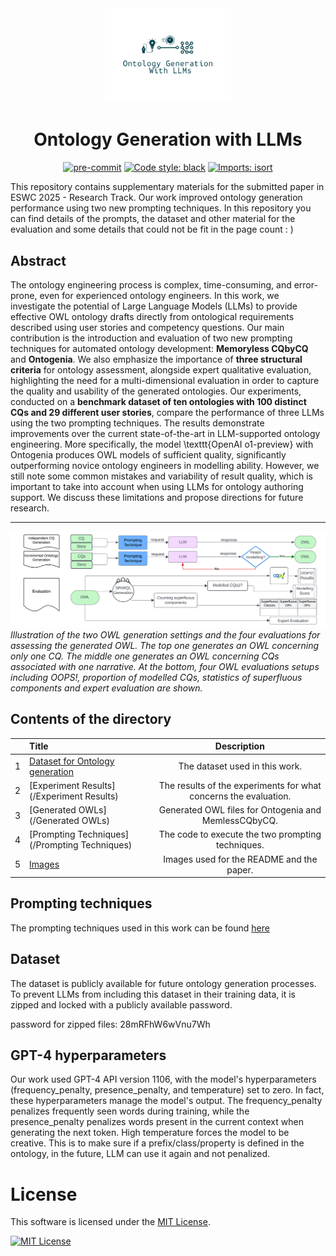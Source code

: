 <div align="center">
 <img src="Images/ontology-generation-with-llms-high-resolution-logo.png" style="width: 40%; height: auto;"/>
 <H1>Ontology Generation with LLMs</H1>

[![pre-commit](https://img.shields.io/badge/pre--commit-enabled-brightgreen?logo=pre-commit)](https://github.com/pre-commit/pre-commit)
[![Code style: black](https://img.shields.io/badge/code%20style-black-000000.svg)](https://github.com/psf/black)
[![Imports: isort](https://img.shields.io/badge/%20imports-isort-%231674b1?style=flat&labelColor=ef8336)](https://pycqa.github.io/isort/)

</div>


This repository contains supplementary materials for the submitted paper in ESWC 2025 - Research Track. Our work improved ontology generation performance using two new prompting techniques. In this repository you can find details of the prompts, the dataset and other material for the evaluation and some details that could not be fit in the page count : )


## Abstract

The ontology engineering process is complex, time-consuming, and error-prone, even for experienced ontology engineers. In this work, we investigate the potential of Large Language Models (LLMs) to provide effective OWL ontology drafts directly from ontological requirements described using user stories and competency questions. Our main contribution is the introduction and evaluation of two new prompting techniques for automated ontology development: **Memoryless CQbyCQ** and **Ontogenia**. We also emphasize the importance of **three structural criteria** for ontology assessment, alongside expert qualitative evaluation, highlighting the need for a multi-dimensional evaluation in order to capture the quality and usability of the generated ontologies. Our experiments, conducted on a **benchmark dataset of ten ontologies with 100 distinct CQs and 29 different user stories**, compare the performance of three LLMs using the two prompting techniques. The results demonstrate improvements over the current state-of-the-art in LLM-supported ontology engineering. More specifically, the model \texttt{OpenAI o1-preview} with Ontogenia produces OWL models of sufficient quality, significantly outperforming novice ontology engineers in modelling ability. However, we still note some common mistakes and variability of result quality, which is important to take into account when using LLMs for ontology authoring support. We discuss these limitations and propose directions for future research.

---



![alt text](Images/digram.png)
_Illustration of the two OWL generation settings and the four evaluations for assessing the generated OWL. The top one generates an OWL concerning only one CQ. The middle one generates an OWL concerning CQs associated with one narrative. At the bottom, four OWL evaluations setups including OOPS!, proportion of modelled CQs, statistics of superfluous components and expert evaluation are shown._




## Contents of the directory

|   | Title                                                      |                         Description                         |
|:-:|:-----------------------------------------------------------|:---------------------------------------------------------:|
| 1 | [Dataset for Ontology generation](/Dataset_OntoGen)          |   The dataset used in this work.                                  |
| 2 | [Experiment Results](/Experiment Results)  |           The results of the experiments for what concerns the evaluation.            |
|3 | [Generated OWLs](/Generated OWLs)       |             Generated OWL files for Ontogenia and MemlessCQbyCQ.              |
|4| [Prompting Techniques](/Prompting Techniques)|              The code to execute the two prompting techniques.              |
|5|  [Images](/Images)      |                     Images used for the README and the paper.   

## Prompting techniques
The prompting techniques used in this work can be found [here](/PromptingTechniques)


## Dataset
The dataset is publicly available for future ontology generation processes. To prevent LLMs from including this dataset in their training data, it is zipped and locked with a publicly available password.

password for zipped files: 28mRFhW6wVnu7Wh


## GPT-4 hyperparameters
Our work used GPT-4 API version 1106, with the model's hyperparameters (frequency\_penalty, presence\_penalty, and temperature) set to zero. In fact, these hyperparameters manage the model's output. The frequency\_penalty penalizes frequently seen words during training, while the presence\_penalty penalizes words present in the current context when generating the next token. High temperature forces the model to be creative. This is to make sure if a prefix/class/property is defined in the ontology, in the future, LLM can use it again and not penalized.

# License
<p>
  This software is licensed under the
  <a href="https://opensource.org/licenses/MIT" target="_blank">MIT License</a>.
</p>
<a href="https://opensource.org/licenses/MIT" target="_blank">
  <img src="https://img.shields.io/badge/License-MIT-blue.svg" alt="MIT License">
</a
